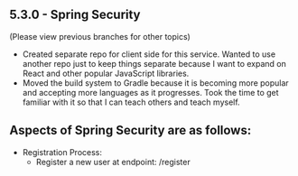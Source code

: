5.3.0 - Spring Security
------------------------------------------------
(Please view previous branches for other topics)

- Created separate repo for client side for this service. Wanted to use another 
  repo just to keep things separate because I want to expand on React and other
  popular JavaScript libraries.
- Moved the build system to Gradle because it is becoming more popular and 
  accepting more languages as it progresses. Took the time to get familiar
  with it so that I can teach others and teach myself.
  
Aspects of Spring Security are as follows:
------------------------------------------
- Registration Process:
    - Register a new user at endpoint: /register